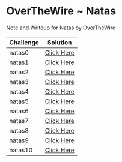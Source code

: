 # OverTheWire ~ Natas

Note and Writeup for Natas by OverTheWire

| Challenge | Solution |
| --- | --- |
| natas0 | <a href="./natas0.py">Click Here</a> | 
| natas1 | <a href="./natas1.py/">Click Here</a> | 
| natas2 | <a href="./natas2.py">Click Here</a> | 
| natas3 | <a href="./natas3.py">Click Here</a> | 
| natas4 | <a href="./natas4.py/">Click Here</a> | 
| natas5 | <a href="./natas5.py">Click Here</a> | 
| natas6 | <a href="./natas6.py">Click Here</a> | 
| natas7 | <a href="./natas7.py/">Click Here</a> | 
| natas8 | <a href="./natas8.py">Click Here</a> | 
| natas9 | <a href="./natas9.py">Click Here</a> | 
| natas10 | <a href="./natas10.py">Click Here</a> | 